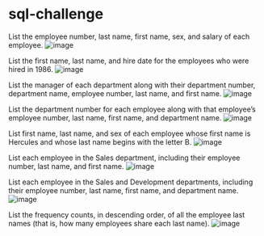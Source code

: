 # sql-challenge

List the employee number, last name, first name, sex, and salary of each employee.
![image](https://github.com/user-attachments/assets/d6931caa-a400-4e62-8dc4-38962558eab1)

List the first name, last name, and hire date for the employees who were hired in 1986.
![image](https://github.com/user-attachments/assets/3a837c7c-9dd9-49d8-af77-a9a9a41b9c2a)

List the manager of each department along with their department number, department name, employee number, last name, and first name.
![image](https://github.com/user-attachments/assets/9c75a1be-e1bb-49f3-ab23-e406c3bcbefb)

List the department number for each employee along with that employee’s employee number, last name, first name, and department name.
![image](https://github.com/user-attachments/assets/456662c6-b4c5-497b-9f8e-96d7bedf8eb9)

List first name, last name, and sex of each employee whose first name is Hercules and whose last name begins with the letter B.
![image](https://github.com/user-attachments/assets/b8fad721-62d7-41b9-bdaa-b245ec280f21)

List each employee in the Sales department, including their employee number, last name, and first name.
![image](https://github.com/user-attachments/assets/e944157c-0103-40e8-837a-6c31a7606cd6)

List each employee in the Sales and Development departments, including their employee number, last name, first name, and department name.
![image](https://github.com/user-attachments/assets/191f72b3-7568-4dcd-81fb-87ad518e56d4)

List the frequency counts, in descending order, of all the employee last names (that is, how many employees share each last name).
![image](https://github.com/user-attachments/assets/2bc6835b-6271-46b4-a250-0ca4e344b390)

